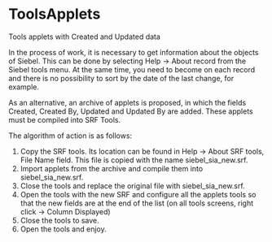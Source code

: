 # ToolsApplets
Tools applets with Created and Updated data

In the process of work, it is necessary to get information about the objects of Siebel. This can be done by selecting Help -> About record from the Siebel tools menu. At the same time, you need to become on each record and there is no possibility to sort by the date of the last change, for example.

As an alternative, an archive of applets is proposed, in which the fields Created, Created By, Updated and Updated By are added. These applets must be compiled into SRF Tools.

The algorithm of action is as follows:
1. Copy the SRF tools. Its location can be found in Help -> About SRF tools, File Name field. This file is copied with the name siebel_sia_new.srf.
2. Import applets from the archive and compile them into siebel_sia_new.srf.
3. Close the tools and replace the original file with siebel_sia_new.srf.
4. Open the tools with the new SRF and configure all the applets tools so that the new fields are at the end of the list (on all tools screens, right click -> Column Displayed)
5. Close the tools to save.
6. Open the tools and enjoy.
